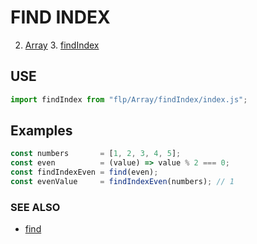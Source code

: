 # FIND INDEX
2. [Array](../README.md)
    3. [findIndex](./README.md)

## USE

```javascript
import findIndex from "flp/Array/findIndex/index.js";
```

## Examples

```javascript
const numbers       = [1, 2, 3, 4, 5];
const even          = (value) => value % 2 === 0;
const findIndexEven = find(even);
const evenValue     = findIndexEven(numbers); // 1
```

### SEE ALSO

- [find](../find/README.md)

